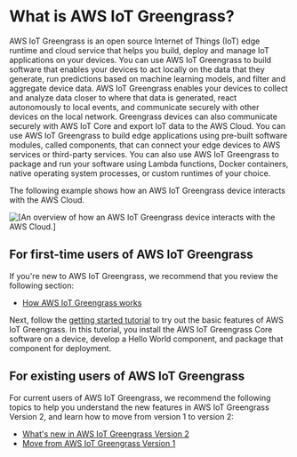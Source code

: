 # What is AWS IoT Greengrass?<a name="what-is-iot-greengrass"></a>

AWS IoT Greengrass is an open source Internet of Things \(IoT\) edge runtime and cloud service that helps you build, deploy and manage IoT applications on your devices\. You can use AWS IoT Greengrass to build software that enables your devices to act locally on the data that they generate, run predictions based on machine learning models, and filter and aggregate device data\. AWS IoT Greengrass enables your devices to collect and analyze data closer to where that data is generated, react autonomously to local events, and communicate securely with other devices on the local network\. Greengrass devices can also communicate securely with AWS IoT Core and export IoT data to the AWS Cloud\. You can use AWS IoT Greengrass to build edge applications using pre\-built software modules, called components, that can connect your edge devices to AWS services or third\-party services\. You can also use AWS IoT Greengrass to package and run your software using Lambda functions, Docker containers, native operating system processes, or custom runtimes of your choice\. 

The following example shows how an AWS IoT Greengrass device interacts with the AWS Cloud\.

![\[An overview of how an AWS IoT Greengrass device interacts with the AWS Cloud.\]](http://docs.aws.amazon.com/greengrass/v2/developerguide/images/greengrass-overview.png)

## For first\-time users of AWS IoT Greengrass<a name="first-time-user"></a>

If you're new to AWS IoT Greengrass, we recommend that you review the following section:
+ [How AWS IoT Greengrass works](how-it-works.md)

Next, follow the [getting started tutorial](getting-started.md) to try out the basic features of AWS IoT Greengrass\. In this tutorial, you install the AWS IoT Greengrass Core software on a device, develop a Hello World component, and package that component for deployment\.

## For existing users of AWS IoT Greengrass<a name="existing-users"></a>

For current users of AWS IoT Greengrass, we recommend the following topics to help you understand the new features in AWS IoT Greengrass Version 2, and learn how to move from version 1 to version 2:
+ [What's new in AWS IoT Greengrass Version 2](greengrass-v2-whats-new.md)
+ [Move from AWS IoT Greengrass Version 1](move-from-v1.md)